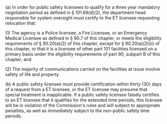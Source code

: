 (a) In order for public safety licensees to qualify for a three year mandatory negotiation period as defined in § 101.69(d)(2), the department head responsible for system oversight must certify to the ET licensee requesting relocation that:

(1) The agency is a Police licensee, a Fire Licensee, or an Emergency Medical Licensee as defined in § 90.7 of this chapter, or meets the eligibility requirements of § 90.20(a)(2) of this chapter, except for § 90.20(a)(2)(ii) of this chapter, or that it is a licensee of other part 101 facilities licensed on a primary basis under the eligibility requirements of part 90, subpart B of this chapter; and
                                    

(2) The majority of communications carried on the facilities at issue involve safety of life and property.

(b) A public safety licensee must provide certification within thirty (30) days of a request from a ET licensee, or the ET licensee may presume that special treatment is inapplicable. If a public safety licensee falsely certifies to an ET licensee that it qualifies for the extended time periods, this licensee will be in violation of the Commission's rules and will subject to appropriate penalties, as well as immediately subject to the non-public safety time periods.

